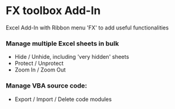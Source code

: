 # FX toolbox Add-In

Excel Add-In with Ribbon menu 'FX' to add useful functionalities

### Manage multiple Excel sheets in bulk
- Hide / Unhide, including 'very hidden' sheets
- Protect / Unprotect
- Zoom In / Zoom Out

### Manage VBA source code: 
- Export / Import / Delete code modules
